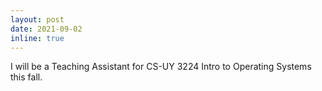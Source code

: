 ```yaml
---
layout: post
date: 2021-09-02
inline: true
---
```


I will be a Teaching Assistant for CS-UY 3224 Intro to Operating Systems this fall.
